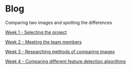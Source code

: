# Blog
Comparing two images and spotting the differences

[Week 1 - Selecting the project](week1.md)

[Week 2 - Meeting the team members](week2.md)

[Week 3 - Researching methods of comparing images](week3.md)

[Week 4 - Comparing different feature detection algorithms](week4.md)
